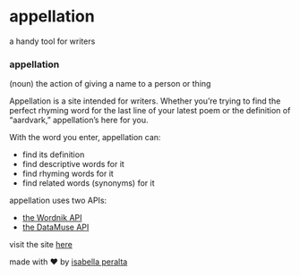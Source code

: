 # appellation
a handy tool for writers

### appellation
(noun) the action of giving a name to a person or thing

Appellation is a site intended for writers. Whether you’re trying to find the perfect rhyming word for the last line of your latest poem or the definition of “aardvark,” appellation’s here for you.

With the word you enter, appellation can:
- find its definition
- find descriptive words for it
- find rhyming words for it
- find related words (synonyms) for it

appellation uses two APIs:
- [the Wordnik API](http://developer.wordnik.com/)
- [the DataMuse API](https://www.datamuse.com/api/)


visit the site [here](https://isabellaperalta.github.io/appellation/)

made with ❤️ by [isabella peralta](https://isabellaperalta.com/)
